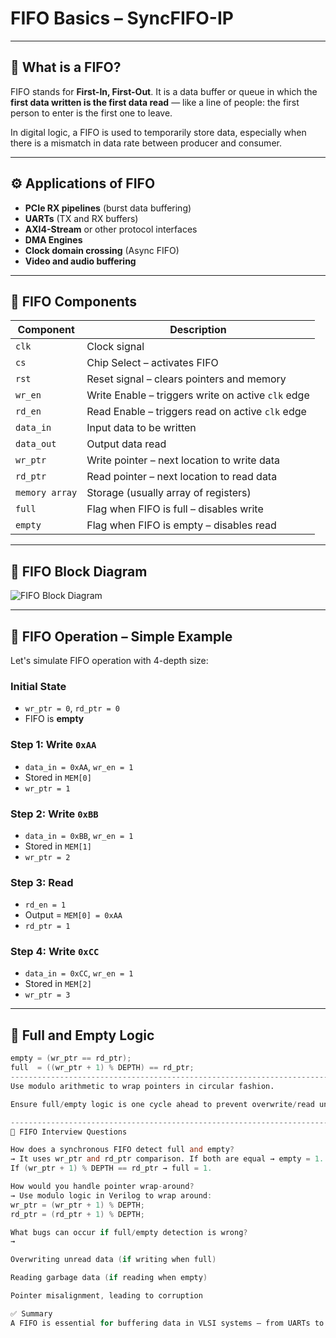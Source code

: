 # FIFO Basics – SyncFIFO-IP
------------------------------------------------------------------------------------------------------------------------------------------
## 📘 What is a FIFO?

FIFO stands for **First-In, First-Out**. It is a data buffer or queue in which the **first data written is the first data read** — like a line of people: the first person to enter is the first one to leave.

In digital logic, a FIFO is used to temporarily store data, especially when there is a mismatch in data rate between producer and consumer.

------------------------------------------------------------------------------------------------------------------------------------------

## ⚙️ Applications of FIFO

- **PCIe RX pipelines** (burst data buffering)
- **UARTs** (TX and RX buffers)
- **AXI4-Stream** or other protocol interfaces
- **DMA Engines**
- **Clock domain crossing** (Async FIFO)
- **Video and audio buffering**

-----------------------------------------------------------------------------------------------------------------------------------------

## 🧩 FIFO Components

| Component       | Description                                                 |
|------------------|-------------------------------------------------------------|
| `clk`            | Clock signal                                                |
| `cs`             | Chip Select – activates FIFO                                |
| `rst`            | Reset signal – clears pointers and memory                   |
| `wr_en`          | Write Enable – triggers write on active `clk` edge          |
| `rd_en`          | Read Enable – triggers read on active `clk` edge            |
| `data_in`        | Input data to be written                                    |
| `data_out`       | Output data read                                            |
| `wr_ptr`         | Write pointer – next location to write data                 |
| `rd_ptr`         | Read pointer – next location to read data                   |
| `memory array`   | Storage (usually array of registers)                        |
| `full`           | Flag when FIFO is full – disables write                     |
| `empty`          | Flag when FIFO is empty – disables read                     |

-----------------------------------------------------------------------------------------------------------------------------------------

## 🧠 FIFO Block Diagram

![FIFO Block Diagram](./docs/images/fifo_block_diagram.png)


------------------------------------------------------------------------------------------------------------------------------------------

## 🔁 FIFO Operation – Simple Example

Let's simulate FIFO operation with 4-depth size:

### Initial State
- `wr_ptr = 0`, `rd_ptr = 0`
- FIFO is **empty**

### Step 1: Write `0xAA`
- `data_in = 0xAA`, `wr_en = 1`
- Stored in `MEM[0]`
- `wr_ptr = 1`

### Step 2: Write `0xBB`
- `data_in = 0xBB`, `wr_en = 1`
- Stored in `MEM[1]`
- `wr_ptr = 2`

### Step 3: Read
- `rd_en = 1`
- Output = `MEM[0] = 0xAA`
- `rd_ptr = 1`

### Step 4: Write `0xCC`
- `data_in = 0xCC`, `wr_en = 1`
- Stored in `MEM[2]`
- `wr_ptr = 3`

-----------------------------------------------------------------------------------------------------------------------------------------
## 🚦 Full and Empty Logic

```verilog
empty = (wr_ptr == rd_ptr);
full  = ((wr_ptr + 1) % DEPTH) == rd_ptr;
------------------------------------------------------------------------------------------------------------------------------------------
Use modulo arithmetic to wrap pointers in circular fashion.

Ensure full/empty logic is one cycle ahead to prevent overwrite/read underflow.

------------------------------------------------------------------------------------------------------------------------------------------
🧪 FIFO Interview Questions

How does a synchronous FIFO detect full and empty?
→ It uses wr_ptr and rd_ptr comparison. If both are equal → empty = 1.
If (wr_ptr + 1) % DEPTH == rd_ptr → full = 1.

How would you handle pointer wrap-around?
→ Use modulo logic in Verilog to wrap around:
wr_ptr = (wr_ptr + 1) % DEPTH;
rd_ptr = (rd_ptr + 1) % DEPTH;

What bugs can occur if full/empty detection is wrong?
→

Overwriting unread data (if writing when full)

Reading garbage data (if reading when empty)

Pointer misalignment, leading to corruption

✅ Summary
A FIFO is essential for buffering data in VLSI systems — from UARTs to PCIe pipelines. Understanding pointers, control logic, and status flags will help you design a robust FIFO module. This theory will directly guide your RTL module in the next step.

